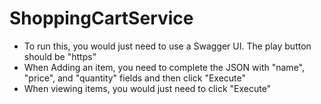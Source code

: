 # ShoppingCartService

* To run this, you would just need to use a Swagger UI. The play button should be "https" 
* When Adding an item, you need to complete the JSON with "name", "price", and "quantity" fields and then click "Execute"
* When viewing items, you would just need to click "Execute"
